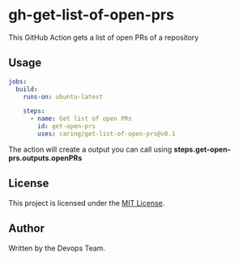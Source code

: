 # gh-get-list-of-open-prs

This GitHub Action gets a list of open PRs of a repository

## Usage

```yaml
jobs:
  build:
    runs-on: ubuntu-latest

    steps:
      - name: Get list of open PRs
        id: get-open-prs
        uses: caring/get-list-of-open-prs@v0.1
```

The action will create a output you can call using **steps.get-open-prs.outputs.openPRs**  

## License

This project is licensed under the [MIT License](LICENSE).

## Author

Written by the Devops Team.
